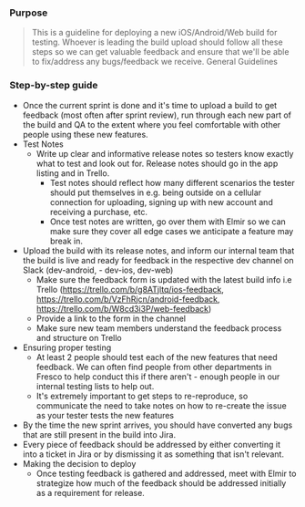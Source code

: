### Purpose
> This is a guideline for deploying a new iOS/Android/Web build for testing. Whoever is leading the build upload should follow all these steps so we can get valuable feedback and ensure that we'll be able to fix/address any bugs/feedback we receive.
General Guidelines

### Step-by-step guide
- Once the current sprint is done and it's time to upload a build to get feedback (most often after sprint review), run through each new part of the build and QA to the extent where you feel comfortable with other people using these new features.
- Test Notes
  - Write up clear and informative release notes so testers know exactly what to test and look out for. Release notes should go in the app listing and in Trello.
    - Test notes should reflect how many different scenarios the tester should put themselves in e.g. being outside on a cellular connection for uploading, signing up with new account and receiving a purchase, etc.
    - Once test notes are written, go over them with Elmir so we can make sure they cover all edge cases we anticipate a feature may break in.
- Upload the build with its release notes, and inform our internal team that the build is live and ready for feedback in the respective dev channel on Slack (dev-android, - dev-ios, dev-web)
    - Make sure the feedback form is updated with the latest build info i.e Trello (https://trello.com/b/g8ATjltq/ios-feedback, https://trello.com/b/VzFhRjcn/android-feedback, https://trello.com/b/W8cd3i3P/web-feedback)
    - Provide a link to the form in the channel
    - Make sure new team members understand the feedback process and structure on Trello
- Ensuring proper testing
    - At least 2 people should test each of the new features that need feedback. We can often find people from other departments in Fresco to help conduct this if there aren't - enough people in our internal testing lists to help out.
    - It's extremely important to get steps to re-reproduce, so communicate the need to take notes on how to re-create the issue as your tester tests the new features
- By the time the new sprint arrives, you should have converted any bugs that are still present in the build into Jira.
- Every piece of feedback should be addressed by either converting it into a ticket in Jira or by dismissing it as something that isn't relevant.
- Making the decision to deploy
    - Once testing feedback is gathered and addressed, meet with Elmir to strategize how much of the feedback should be addressed initially as a requirement for release.

